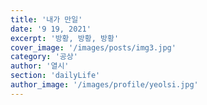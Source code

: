 ```yaml
---
title: '내가 만일'
date: '9 19, 2021'
excerpt: '방황, 방황, 방황'
cover_image: '/images/posts/img3.jpg'
category: '공상'
author: '열시'
section: 'dailyLife'
author_image: '/images/profile/yeolsi.jpg'
---
```

